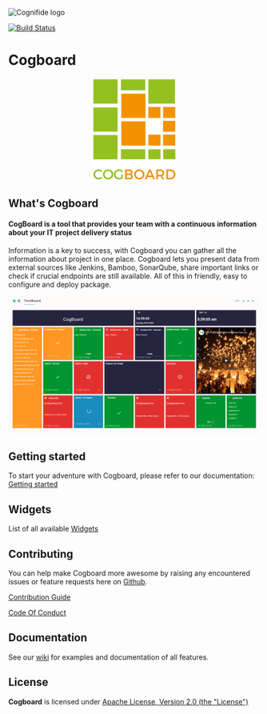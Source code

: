 ![Cognifide logo](http://cognifide.github.io/images/cognifide-logo.png)

[![Build Status](https://api.travis-ci.org/Cognifide/cogboard.svg?branch=master)](https://travis-ci.org/Cognifide/cogboard)

# Cogboard

<p align="center">
  <img src="https://github.com/Cognifide/cogboard/blob/master/docs/images/logo.png?raw=true"
         alt="Cogboard Logo"/>
</p>

## What's Cogboard

#### CogBoard is a tool that provides your team with a continuous information about your IT project delivery status

Information is a key to success, with Cogboard you can gather all the information about project in one place.
Cogboard lets you present data from external sources like Jenkins, Bamboo, SonarQube,
share important links or check if crucial endpoints are still available.
All of this in friendly, easy to configure and deploy package.

![Board](docs/images/Cogboard.png)

## Getting started

To start your adventure with Cogboard, please refer to our documentation: [Getting started](https://github.com/Cognifide/cogboard/wiki#getting-started)

## Widgets

List of all available [Widgets](https://github.com/Cognifide/cogboard/wiki#Widgets)

## Contributing

You can help make Cogboard more awesome by raising any encountered issues or feature requests here on [Github](https://github.com/Cognifide/cogboard/issues).

[Contribution Guide](https://github.com/Cognifide/cogboard/blob/collaboration-info/CONTRIBUTING.md)

[Code Of Conduct](https://github.com/Cognifide/cogboard/blob/master/CODE_OF_CONDUCT.md)
## Documentation

See our [wiki](https://github.com/Cognifide/cogboard/wiki) for examples and documentation of all features.

## License

**Cogboard** is licensed under [Apache License, Version 2.0 (the "License")](https://www.apache.org/licenses/LICENSE-2.0.txt)
